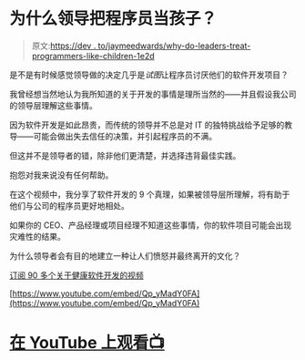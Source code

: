 # 为什么领导把程序员当孩子？

> 原文:[https://dev . to/jaymeedwards/why-do-leaders-treat-programmers-like-children-1e2d](https://dev.to/jaymeedwards/why-do-leaders-treat-programmers-like-children-1e2d)

是不是有时候感觉领导做的决定几乎是*试图*让程序员讨厌他们的软件开发项目？

我曾经想当然地认为我所知道的关于开发的事情是理所当然的——并且假设我公司的领导层理解这些事情。

因为软件开发是如此昂贵，而传统的领导并不总是对 IT 的独特挑战给予足够的教导——可能会做出失去信任的决策，并引起程序员的不满。

但这并不是领导者的错，除非他们更清楚，并选择违背最佳实践。

抱怨对我来说没有任何帮助。

在这个视频中，我分享了软件开发的 9 个真理，如果被领导层所理解，将有助于他们与公司的程序员更好地相处。

如果你的 CEO、产品经理或项目经理不知道这些事情，你的软件项目可能会出现灾难性的结果。

为什么领导者会有目的地建立一种让人们愤怒并最终离开的文化？

[订阅 90 多个关于健康软件开发的视频](https://YouTube.com/c/JaymeEdwardsmedia?sub_confirmation=1)

[https://www.youtube.com/embed/Qp_yMadY0FA](https://www.youtube.com/embed/Qp_yMadY0FA)

# [在 YouTube 上观看📺](https://www.youtube.com/watch?v=Qp_yMadY0FA&index=1&list=PL32pD389V8xtt7hRrl9ygNPV59OuqFjI4&t=0s)